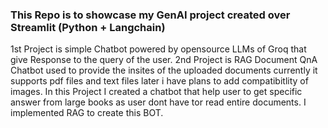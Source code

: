 ### This Repo is to showcase my GenAI project created over Streamlit (Python + Langchain)
1st Project is simple Chatbot powered by opensource LLMs of Groq that give Response to the query of the user. 
2nd Project is RAG Document QnA Chatbot used to provide the insites of the uploaded documents currently it supports pdf files and text files later i have plans to add compatibitlity of images. In this Project I created a chatbot that help user to get specific answer from large books as user dont have tor read entire documents. I implemented RAG to create this BOT.